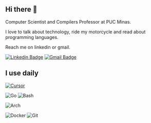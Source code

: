 ## Hi there 👋

Computer Scientist and Compilers Professor at PUC Minas.

I love to talk about technology, ride my motorcycle and read about programming languages.

Reach me on linkedin or gmail.

[![Linkedin Badge](https://img.shields.io/badge/-phramos07-blue?style=flat-square&logo=Linkedin&logoColor=white&link=https://www.linkedin.com/in/phramos07/)](https://www.linkedin.com/in/phramos07/)
[![Gmail Badge](https://img.shields.io/badge/-phramoscosta@gmail.com-c14438?style=flat-square&logo=Gmail&logoColor=white&link=mailto:phramoscosta@gmail.com)](mailto:phramoscosta@gmail.com)

## I use daily

[![Cursor](https://img.shields.io/badge/cursor-ai.svg?style=flat-square&logo=cursor-ai&logoColor=white)](https://img.shields.io/badge/Visual%20Studio%20Code-0078d7.svg?style=plastic&logo=visual-studio-code&logoColor=white)

![Go](https://img.shields.io/badge/-Go-white?style=flat-square&color=blue&logo=go&logoColor=white) ![Bash](https://img.shields.io/badge/-Bash-white?style=flat-square&color=cccccc&logo=gnubash&logoColor=black)

![Arch](https://img.shields.io/badge/Arch-6464f6?style=flat-square&logo=archlinux&logoColor=white&color=000066)

![Docker](https://img.shields.io/badge/Docker-6464f6?style=flat-square&logo=docker&logoColor=white) ![Git](https://img.shields.io/badge/-Git-black?style=flat-square&logo=git) 
